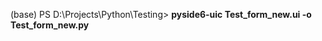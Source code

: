 (base) PS D:\\Projects\\Python\\Testing> **pyside6-uic Test\_form\_new.ui -o Test\_form\_new.py**



